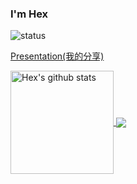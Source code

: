 ### I'm Hex

![status](https://img.shields.io/badge/status-up-brightgreen)

[Presentation(我的分享)](https://github.com/hex-ci/presentation)

<a href="https://github.com/hex-ci">
  <img align="center" height="165" src="https://hex-stats.vercel.app/api?username=hex-ci&show_icons=true&include_all_commits=true" alt="Hex's github stats">
</a>
<a href="https://github.com/hex-ci">
  <img align="center" src="https://hex-stats.vercel.app/api/top-langs/?username=hex-ci&layout=compact">
</a>
